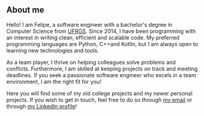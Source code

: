 ## About me

Hello! I am Felipe, a software engineer with a bachelor's degree in Computer Science from [UFRGS](https://www.inf.ufrgs.br/site/). Since 2014, I have been programming with an interest in writing clean, efficient and scalable code. My preferred programming languages are Python, C++and Kotlin, but I am always open to learning new technologies and tools.

As a team player, I thrive on helping colleagues solve problems and conflicts. Furthermore, I am skilled at keeping projects on track and meeting deadlines. If you seek a passionate software engineer who excels in a team environment, I am the right fit for you!

Here you will find some of my old college projects and my newer personal projects. If you wish to get in touch, feel free to do so through [my email](mailto:felipe@ofzorzo.com) or through [my LinkedIn profile](https://www.linkedin.com/in/ofzorzo/)!
